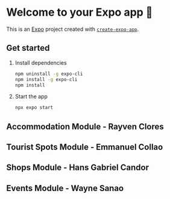 # Welcome to your Expo app 👋

This is an [Expo](https://expo.dev) project created with [`create-expo-app`](https://www.npmjs.com/package/create-expo-app).

## Get started

1. Install dependencies

   ```bash
   npm uninstall -g expo-cli
   npm install -g expo-cli
   npm install
   ```

2. Start the app

   ```bash
   npx expo start
   ```

## Accommodation Module - Rayven Clores

## Tourist Spots Module - Emmanuel Collao

## Shops Module - Hans Gabriel Candor

## Events Module - Wayne Sanao
